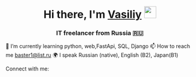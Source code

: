 <h1 align="center">Hi there, I'm <a href="https://daniilshat.ru/" target="_blank">Vasiliy</a> 
<img src="https://github.com/blackcater/blackcater/raw/main/images/Hi.gif" height="32"/></h1>
<h3 align="center"> IT freelancer from Russia 🇷🇺</h3>

🌱 I’m currently learning  python, web,FastApi, SQL, Django
📫 How to reach me baster1@list.ru
🌍 I speak Russian (native), English (B2), Japan(B1)

Connect with me:


<!--
**basterdv/basterdv** is a ✨ _special_ ✨ repository because its `README.md` (this file) appears on your GitHub profile.

Here are some ideas to get you started:

- 🔭 I’m currently working on ...
- 🌱 I’m currently learning ...
- 👯 I’m looking to collaborate on ...
- 🤔 I’m looking for help with ...
- 💬 Ask me about ...
- 📫 How to reach me: ...
- 😄 Pronouns: ...
- ⚡ Fun fact: ...
-->
